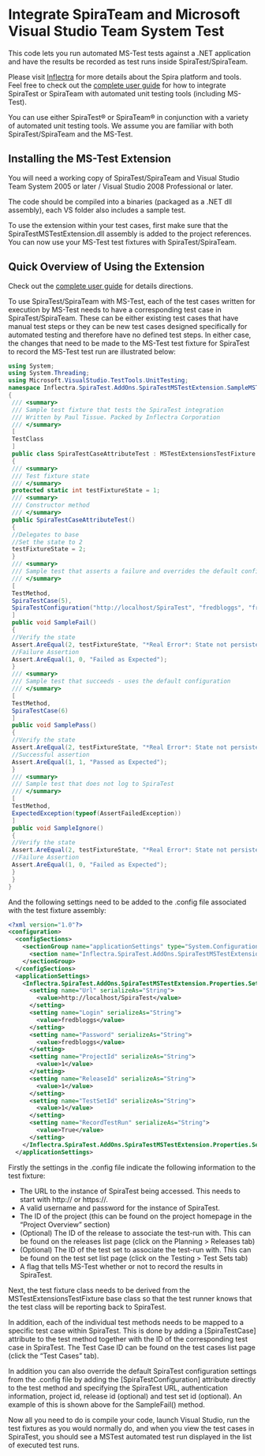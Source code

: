 # Integrate SpiraTeam and Microsoft Visual Studio Team System Test
This code lets you run automated MS-Test tests against a .NET application and have the results be recorded as test runs inside SpiraTest/SpiraTeam.

Please visit [Inflectra](http://www.inflectra.com) for more details about the Spira platform and tools. Feel free to check out the [complete user guide](http://www.inflectra.com/Documents/SpiraTest-Team%20Automated%20Testing%20Integration%20Guide.pdf) for how to integrate SpiraTest or SpiraTeam with automated unit testing tools (including MS-Test).

You can use either SpiraTest® or SpiraTeam® in conjunction with a variety of automated unit testing tools. We assume you are familiar with both SpiraTest/SpiraTeam and the MS-Test.

## Installing the MS-Test Extension
You will need a working copy of SpiraTest/SpiraTeam and Visual Studio Team System 2005 or later / Visual Studio 2008 Professional or later.

The code should be compiled into a binaries (packaged as a .NET dll assembly), each VS folder also includes a sample test.

To use the extension within your test cases, first make sure that the SpiraTestMSTestExtension.dll assembly is added to the project references. You can now use your MS-Test test fixtures with SpiraTest/SpiraTeam.

## Quick Overview of Using the Extension
Check out the [complete user guide](http://www.inflectra.com/Documents/SpiraTest-Team%20Automated%20Testing%20Integration%20Guide.pdf) for details directions.

To use SpiraTest/SpiraTeam with MS-Test, each of the test cases written for execution by MS-Test needs to have a corresponding test case in SpiraTest/SpiraTeam. These can be either existing test cases that have manual test steps or they can be new test cases designed specifically for automated testing and therefore have no defined test steps. In either case, the changes that need to be made to the MS-Test test fixture for SpiraTest to record the MS-Test test run are illustrated below:

```csharp
using System;
using System.Threading;
using Microsoft.VisualStudio.TestTools.UnitTesting;
namespace Inflectra.SpiraTest.AddOns.SpiraTestMSTestExtension.SampleMSTest
{
 /// <summary>
 /// Sample test fixture that tests the SpiraTest integration
 /// Written by Paul Tissue. Packed by Inflectra Corporation
 /// </summary>
 [
 TestClass
 ]
 public class SpiraTestCaseAttributeTest : MSTestExtensionsTestFixture
 {
 /// <summary>
 /// Test fixture state
 /// </summary>
 protected static int testFixtureState = 1;
 /// <summary>
 /// Constructor method
 /// </summary>
 public SpiraTestCaseAttributeTest()
 {
 //Delegates to base
 //Set the state to 2
 testFixtureState = 2;
 }
 /// <summary>
 /// Sample test that asserts a failure and overrides the default configuration
 /// </summary>
 [
 TestMethod,
 SpiraTestCase(5),
 SpiraTestConfiguration("http://localhost/SpiraTest", "fredbloggs", "fredbloggs", 1, 1, 2)
 ]
 public void SampleFail()
 {
 //Verify the state
 Assert.AreEqual(2, testFixtureState, "*Real Error*: State not persisted");
 //Failure Assertion
 Assert.AreEqual(1, 0, "Failed as Expected");
 }
 /// <summary>
 /// Sample test that succeeds - uses the default configuration
 /// </summary>
 [
 TestMethod,
 SpiraTestCase(6)
 ]
 public void SamplePass()
 {
 //Verify the state
 Assert.AreEqual(2, testFixtureState, "*Real Error*: State not persisted");
 //Successful assertion
 Assert.AreEqual(1, 1, "Passed as Expected");
 }
 /// <summary>
 /// Sample test that does not log to SpiraTest
 /// </summary>
 [
 TestMethod,
 ExpectedException(typeof(AssertFailedException))
 ]
 public void SampleIgnore()
 {
 //Verify the state
 Assert.AreEqual(2, testFixtureState, "*Real Error*: State not persisted");
 //Failure Assertion
 Assert.AreEqual(1, 0, "Failed as Expected");
 }
 }
}
```

And the following settings need to be added to the .config file associated with the test fixture assembly:

```xml
<?xml version="1.0"?>
<configuration>
  <configSections>
    <sectionGroup name="applicationSettings" type="System.Configuration.ApplicationSettingsGroup, System, Version=2.0.0.0, Culture=neutral, PublicKeyToken=b77a5c561934e089" >
      <section name="Inflectra.SpiraTest.AddOns.SpiraTestMSTestExtension.Properties.Settings" type="System.Configuration.ClientSettingsSection, System, Version=2.0.0.0, Culture=neutral, PublicKeyToken=b77a5c561934e089" requirePermission="false" />
    </sectionGroup>
  </configSections>
  <applicationSettings>
    <Inflectra.SpiraTest.AddOns.SpiraTestMSTestExtension.Properties.Settings>
      <setting name="Url" serializeAs="String">
        <value>http://localhost/SpiraTest</value>
      </setting>
      <setting name="Login" serializeAs="String">
        <value>fredbloggs</value>
      </setting>
      <setting name="Password" serializeAs="String">
        <value>fredbloggs</value>
      </setting>
      <setting name="ProjectId" serializeAs="String">
        <value>1</value>
      </setting>
      <setting name="ReleaseId" serializeAs="String">
        <value>1</value>
      </setting>
      <setting name="TestSetId" serializeAs="String">
        <value>1</value>
      </setting>
      <setting name="RecordTestRun" serializeAs="String">
        <value>True</value>
      </setting>
    </Inflectra.SpiraTest.AddOns.SpiraTestMSTestExtension.Properties.Settings>
  </applicationSettings>

```

Firstly the settings in the .config file indicate the following information to the test fixture:

- The URL to the instance of SpiraTest being accessed. This needs to start with http:// or https://.
- A valid username and password for the instance of SpiraTest.
- The ID of the project (this can be found on the project homepage in the “Project Overview” section)
- (Optional) The ID of the release to associate the test-run with. This can be found on the releases list page (click on the Planning > Releases tab)
- (Optional) The ID of the test set to associate the test-run with. This can be found on the test set list page (click on the Testing > Test Sets tab)
- A flag that tells MS-Test whether or not to record the results in SpiraTest.

Next, the test fixture class needs to be derived from the MSTestExtensionsTestFixture base class so that the test runner knows that the test class will be reporting back to SpiraTest.

In addition, each of the individual test methods needs to be mapped to a specific test case within SpiraTest. This is done by adding a [SpiraTestCase] attribute to the test method together with the ID of the corresponding test case in SpiraTest. The Test Case ID can be found on the test cases list page (click the “Test Cases” tab).

In addition you can also override the default SpiraTest configuration settings from the .config file by adding the [SpiraTestConfiguration] attribute directly to the test method and specifying the SpiraTest URL, authentication information, project id, release id (optional) and test set id (optional). An example of this is shown above for the SampleFail() method. 

Now all you need to do is compile your code, launch Visual Studio, run the test fixtures as you would normally do, and when you view the test cases in SpiraTest, you should see a MSTest automated test run displayed in the list of executed test runs.
